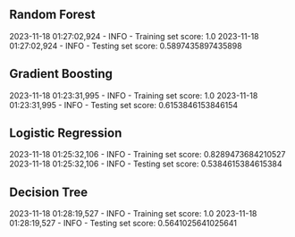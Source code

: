 ## Random Forest
2023-11-18 01:27:02,924 - INFO - Training set score: 1.0
2023-11-18 01:27:02,924 - INFO - Testing set score: 0.5897435897435898

## Gradient Boosting
2023-11-18 01:23:31,995 - INFO - Training set score: 1.0
2023-11-18 01:23:31,995 - INFO - Testing set score: 0.6153846153846154

## Logistic Regression
2023-11-18 01:25:32,106 - INFO - Training set score: 0.8289473684210527
2023-11-18 01:25:32,106 - INFO - Testing set score: 0.5384615384615384

## Decision Tree
2023-11-18 01:28:19,527 - INFO - Training set score: 1.0
2023-11-18 01:28:19,527 - INFO - Testing set score: 0.5641025641025641